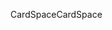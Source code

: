 <span data-ttu-id="914bb-101">CardSpace</span><span class="sxs-lookup"><span data-stu-id="914bb-101">CardSpace</span></span>